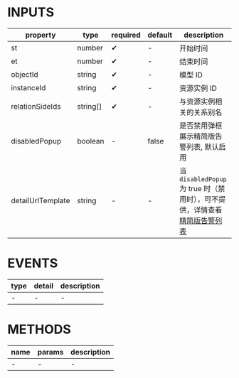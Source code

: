 [//]: # "business-bricks/monitor-alert/related-resource-alert-events-statistic.ts"

# INPUTS

| property          | type     | required | default | description                                                                                                                                                       |
| ----------------- | -------- | -------- | ------- | ----------------------------------------------------------------------------------------------------------------------------------------------------------------- |
| st                | number   | ✔        | -       | 开始时间                                                                                                                                                          |
| et                | number   | ✔        | -       | 结束时间                                                                                                                                                          |
| objectId          | string   | ✔        | -       | 模型 ID                                                                                                                                                           |
| instanceId        | string   | ✔        | -       | 资源实例 ID                                                                                                                                                       |
| relationSideIds   | string[] | ✔        | -       | 与资源实例相关的关系别名                                                                                                                                          |
| disabledPopup     | boolean  | -        | false   | 是否禁用弹框展示精简版告警列表, 默认启用                                                                                                                          |
| detailUrlTemplate | string   | -        | -       | 当 `disabledPopup` 为 true 时（禁用时），可不提供，详情查看[精简版告警列表](developers/brick-book/template/monitor-alert.related-resource-alert-events-statistic) |

# EVENTS

| type | detail | description |
| ---- | ------ | ----------- |
| -    | -      | -           |

# METHODS

| name | params | description |
| ---- | ------ | ----------- |
| -    | -      | -           |
